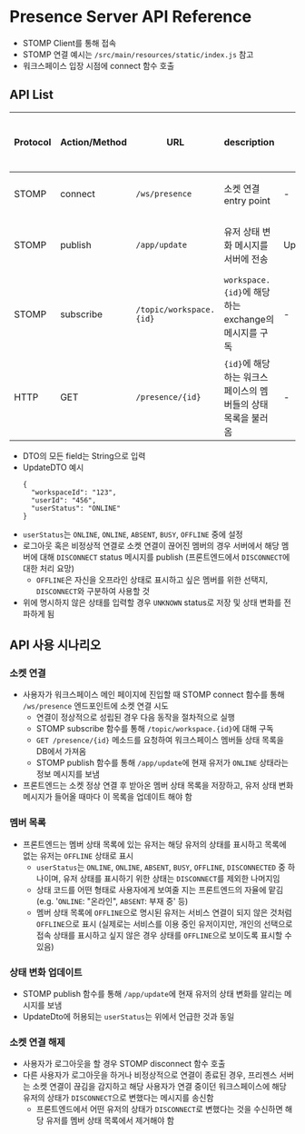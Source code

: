 # Presence Server API Reference
- STOMP Client를 통해 접속
- STOMP 연결 예시는 `/src/main/resources/static/index.js` 참고
- 워크스페이스 입장 시점에 connect 함수 호출

## API List
| Protocol | Action/Method   | URL                      | description                              | DTO       | Return          | 호출 시점 |
|----------|-----------------|--------------------------|------------------------------------------|-----------|-----------------|-------|
| STOMP    | connect         | `/ws/presence`           | 소켓 연결 entry point                        | -         | -               | 연결 시  |
| STOMP    | publish         | `/app/update`            | 유저 상태 변화 메시지를 서버에 전송                     | UpdateDTO | UpdateDTO       | 서비스 중 |
| STOMP    | subscribe       | `/topic/workspace.{id}`  | `workspace.{id}`에 해당하는 exchange의 메시지를 구독 | -         | -               | 연결 시  |
| HTTP     | GET             | `/presence/{id}`         | `{id}`에 해당하는 워크스페이스의 멤버들의 상태 목록을 불러옴     | -         | List<UpdateDTO> | 서비스 중 |

- DTO의 모든 field는 String으로 입력
- UpdateDTO 예시
  ```
  {
    "workspaceId": "123",
    "userId": "456",
    "userStatus": "ONLINE"
  }
  ```
- `userStatus`는 `ONLINE`, `ONLINE`, `ABSENT`, `BUSY`, `OFFLINE` 중에 설정
- 로그아웃 혹은 비정상적 연결로 소켓 연결이 끊어진 멤버의 경우 서버에서 해당 멤버에 대해 `DISCONNECT` status 메시지를 publish (프론트엔드에서 `DISCONNECT`에 대한 처리 요망)
  - `OFFLINE`은 자신을 오프라인 상태로 표시하고 싶은 멤버를 위한 선택지, `DISCONNECT`와 구분하여 사용할 것
- 위에 명시하지 않은 상태를 입력할 경우 `UNKNOWN` status로 저장 및 상태 변화를 전파하게 됨



## API 사용 시나리오

### 소켓 연결
- 사용자가 워크스페이스 메인 페이지에 진입할 때 STOMP connect 함수를 통해 `/ws/presence` 엔드포인트에 소켓 연결 시도
  - 연결이 정상적으로 성립된 경우 다음 동작을 절차적으로 실행
  - STOMP subscribe 함수를 통해 `/topic/workspace.{id}`에 대해 구독
  - `GET /presence/{id}` 메소드를 요청하여 워크스페이스 멤버들 상태 목록을 DB에서 가져옴
  - STOMP publish 함수를 통해 `/app/update`에 현재 유저가 `ONLINE` 상태라는 정보 메시지를 보냄  
- 프론트엔드는 소켓 정상 연결 후 받아온 멤버 상태 목록을 저장하고, 유저 상태 변화 메시지가 들어올 때마다 이 목록을 업데이트 해야 함



### 멤버 목록
- 프론트엔드는 멤버 상태 목록에 있는 유저는 해당 유저의 상태를 표시하고  목록에 없는 유저는 `OFFLINE` 상태로 표시
  - `userStatus`는 `ONLINE`, `ONLINE`, `ABSENT`, `BUSY`, `OFFLINE`, `DISCONNECTED` 중 하나이며, 유저 상태를 표시하기 위한 상태는 `DISCONNECT`를 제외한 나머지임
  - 상태 코드를 어떤 형태로 사용자에게 보여줄 지는 프론트엔드의 자율에 맡김 (e.g. '`ONLINE`: "온라인", `ABSENT`: 부재 중' 등)
  - 멤버 상태 목록에 `OFFLINE`으로 명시된 유저는 서비스 연결이 되지 않은 것처럼 `OFFLINE`으로 표시 (실제로는 서비스를 이용 중인 유저이지만, 개인의 선택으로 접속 상태를 표시하고 싶지 않은 경우 상태를 `OFFLINE`으로 보이도록 표시할 수 있음)

### 상태 변화 업데이트
- STOMP publish 함수를 통해 `/app/update`에 현재 유저의 상태 변화를 알리는 메시지를 보냄
- UpdateDto에 허용되는 `userStatus`는 위에서 언급한 것과 동일

### 소켓 연결 해제
- 사용자가 로그아웃을 할 경우 STOMP disconnect 함수 호출
- 다른 사용자가 로그아웃을 하거나 비정상적으로 연결이 종료된 경우, 프리젠스 서버는 소켓 연결이 끊김을 감지하고 해당 사용자가 연결 중이던 워크스페이스에 해당 유저의 상태가 `DISCONNECT`으로 변했다는 메시지를 송신함
  - 프론트엔드에서 어떤 유저의 상태가 `DISCONNECT`로 변했다는 것을 수신하면 해당 유저를 멤버 상태 목록에서 제거해야 함
